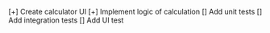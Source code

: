 [+] Create calculator UI
[+] Implement logic of calculation
[] Add unit tests
[] Add integration tests
[] Add UI test
